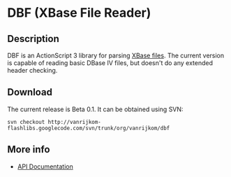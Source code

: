 # DBF (XBase File Reader) #

## Description ##

DBF is an ActionScript 3 library for parsing [XBase files](http://en.wikipedia.org/wiki/DBASE). The current version is capable of reading basic DBase IV files, but doesn't do any extended header checking.

## Download ##

The current release is Beta 0.1. It can be obtained using SVN:

`svn checkout http://vanrijkom-flashlibs.googlecode.com/svn/trunk/org/vanrijkom/dbf`

## More info ##

  * [API Documentation](http://vanrijkom.org/dbf/index.html)